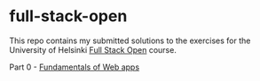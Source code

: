 # full-stack-open
This repo contains my submitted solutions to the exercises for the University of Helsinki [Full Stack Open](https://fullstackopen.com/en/) course.

Part 0 - [Fundamentals of Web apps](https://fullstackopen.com/en/part0/fundamentals_of_web_apps)